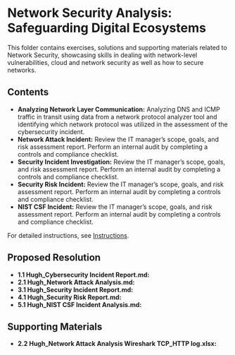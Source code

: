 # Network Security Analysis: Safeguarding Digital Ecosystems

This folder contains exercises, solutions and supporting materials related to Network Security, showcasing skills in dealing with network-level vulnerabilities, cloud and network security as well as how to secure networks.

## Contents
- **Analyzing Network Layer Communication:** Analyzing DNS and ICMP traffic in transit using data from a network protocol analyzer tool and identifying which network protocol was utilized in the assessment of the cybersecurity incident.
- **Network Attack Incident:** Review the IT manager’s scope, goals, and risk assessment report. Perform an internal audit by completing a controls and compliance checklist.
- **Security Incident Investigation:** Review the IT manager’s scope, goals, and risk assessment report. Perform an internal audit by completing a controls and compliance checklist.
- **Security Risk Incident:** Review the IT manager’s scope, goals, and risk assessment report. Perform an internal audit by completing a controls and compliance checklist.
- **NIST CSF Incident:** Review the IT manager’s scope, goals, and risk assessment report. Perform an internal audit by completing a controls and compliance checklist.

For detailed instructions, see [Instructions](Instructions.md).

## Proposed Resolution
- **1.1 Hugh_Cybersecurity Incident Report.md:** []()
- **2.1 Hugh_Network Attack Analysis.md:** []()
- **3.1 Hugh_Security Incident Report.md:** []()
- **4.1 Hugh_Security Risk Report.md:** []()
- **5.1 Hugh_NIST CSF Incident Analysis.md:** []()

## Supporting Materials
- **2.2 Hugh_Network Attack Analysis Wireshark TCP_HTTP log.xlsx:** []()
